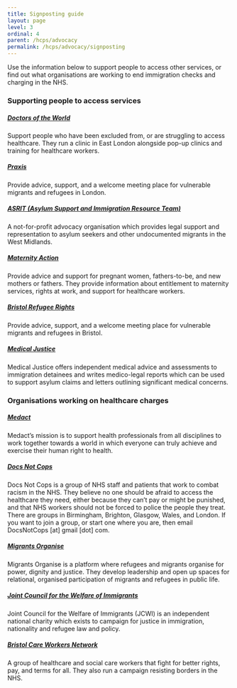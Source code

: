 ```yaml
---
title: Signposting guide
layout: page
level: 3
ordinal: 4
parent: /hcps/advocacy
permalink: /hcps/advocacy/signposting
---
```


Use the information below to support people to access other services, or find out what organisations are working to end immigration checks and charging in the NHS.

### Supporting people to access services


##### [Doctors of the World](http://www.doctorsoftheworld.org.uk/)

Support people who have been excluded from, or are struggling to access healthcare. They run a clinic in East London alongside pop-up clinics and training for healthcare workers.

##### [Praxis](http://www.praxis.org.uk/)

Provide advice, support, and a welcome meeting place for vulnerable migrants and refugees in London.

##### [ASRIT (Asylum Support and Immigration Resource Team)](http://asirt.org.uk/)

A not-for-profit advocacy organisation which provides legal support and representation to asylum seekers and other undocumented migrants in the West Midlands.

##### [Maternity Action](https://www.maternityaction.org.uk/)

Provide advice and support for pregnant women, fathers-to-be, and new mothers or fathers. They provide information about entitlement to maternity services, rights at work, and support for healthcare workers.

##### [Bristol Refugee Rights](https://www.bristolrefugeerights.org/)

Provide advice, support, and a welcome meeting place for vulnerable migrants and refugees in Bristol.

##### [Medical Justice](http://www.medicaljustice.org.uk/)

Medical Justice offers independent medical advice and assessments to immigration detainees and writes medico-legal reports which can be used to support asylum claims and letters outlining significant medical concerns.

### Organisations working on healthcare charges

##### [Medact](https://www.medact.org/)

Medact’s mission is to support health professionals from all disciplines to work together towards a world in which everyone can truly achieve and exercise their human right to health.

##### [Docs Not Cops](http://www.docsnotcops.co.uk/)

Docs Not Cops is a group of NHS staff and patients that work to combat racism in the NHS. They believe no one should be afraid to access the healthcare they need, either because they can’t pay or might be punished, and that NHS workers should not be forced to police the people they treat. There are groups in Birmingham, Brighton, Glasgow, Wales, and London. If you want to join a group, or start one where you are, then email DocsNotCops [at] gmail [dot] com.

##### [Migrants Organise](https://www.migrantsorganise.org/)

Migrants Organise is a platform where refugees and migrants organise for power, dignity and justice. They develop leadership and open up spaces for relational, organised participation of migrants and refugees in public life.

##### [Joint Council for the Welfare of Immigrants](http://www.jcwi.org.uk/)

Joint Council for the Welfare of Immigrants (JCWI) is an independent national charity which exists to campaign for justice in immigration, nationality and refugee law and policy.

##### [Bristol Care Workers Network](https://bristolcareworkersnetwork.org/)

A group of healthcare and social care workers that fight for better rights, pay, and terms for all. They also run a campaign resisting borders in the NHS.
